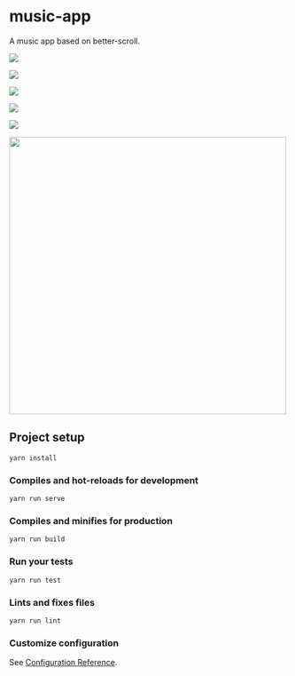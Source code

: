 # music-app

A music app based on better-scroll.

![](https://raw.githubusercontent.com/q632346824/musicApp/master/src/pics/1.PNG)

![](https://raw.githubusercontent.com/q632346824/musicApp/master/src/pics/2.PNG)

![](https://raw.githubusercontent.com/q632346824/musicApp/master/src/pics/3.PNG)

![](https://raw.githubusercontent.com/q632346824/musicApp/master/src/pics/4.PNG)


![](https://raw.githubusercontent.com/q632346824/musicApp/master/src/pics/5.PNG)

<img src="https://raw.githubusercontent.com/q632346824/musicApp/master/src/pics/5.PNG" width="500">

## Project setup

```
yarn install
```

### Compiles and hot-reloads for development

```
yarn run serve
```

### Compiles and minifies for production

```
yarn run build
```

### Run your tests

```
yarn run test
```

### Lints and fixes files

```
yarn run lint
```

### Customize configuration

See [Configuration Reference](https://cli.vuejs.org/config/).

